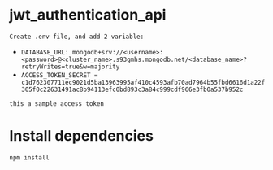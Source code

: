 # jwt_authentication_api
`Create .env file, and add 2 variable:`
- `DATABASE_URL: mongodb+srv://<username>:<password>@<cluster_name>.s93gmhs.mongodb.net/<database_name>?retryWrites=true&w=majority`
- `ACCESS_TOKEN_SECRET = c1d762307711ec9021d5ba13963995af410c4593afb70ad7964b55fbd6616d1a22f305f0c22631491ac8b94113efc0bd893c3a84c999cdf966e3fb0a537b952c`

`this a sample access token `

# Install dependencies
`npm install`